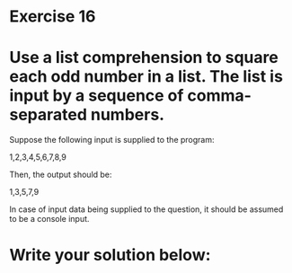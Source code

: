 # Exercise 16
# Use a list comprehension to square each odd number in a list. The list is input by a sequence of comma-separated numbers.

Suppose the following input is supplied to the program:

1,2,3,4,5,6,7,8,9

Then, the output should be:

1,3,5,7,9



In case of input data being supplied to the question, it should be assumed to be a console input.





# Write your solution below:
